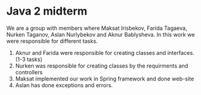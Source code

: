 # Java 2 midterm

We are a group with members where Maksat Irisbekov, Farida Tagaeva, Nurken Taganov, Aslan Nurlybekov and Aknur Bablysheva. In this work we were responsible for different tasks.
1. Aknur and Farida were responsible for creating classes and interfaces. (1-3 tasks)
2. Nurken was responsible for creating classes by the requirments and controllers
3. Maksat implemented our work in Spring framework and done web-site
4. Aslan has done exceptions and errors.


